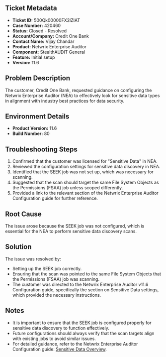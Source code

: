 ## Ticket Metadata
- **Ticket ID:** 500Qk00000FX2lZIAT
- **Case Number:** 420460
- **Status:** Closed - Resolved
- **Account/Company:** Credit One Bank
- **Contact Name:** Vijay Chandar
- **Product:** Netwrix Enterprise Auditor
- **Component:** StealthAUDIT General
- **Feature:** Initial setup
- **Version:** 11.6

## Problem Description
The customer, Credit One Bank, requested guidance on configuring the Netwrix Enterprise Auditor (NEA) to effectively look for sensitive data types in alignment with industry best practices for data security.

## Environment Details
- **Product Version:** 11.6
- **Build Number:** 80

## Troubleshooting Steps
1. Confirmed that the customer was licensed for "Sensitive Data" in NEA.
2. Reviewed the configuration settings for sensitive data discovery in NEA.
3. Identified that the SEEK job was not set up, which was necessary for scanning.
4. Suggested that the scan should target the same File System Objects as the Permissions (FSAA) job unless scoped differently.
5. Provided a link to the relevant section of the Netwrix Enterprise Auditor Configuration guide for further reference.

## Root Cause
The issue arose because the SEEK job was not configured, which is essential for the NEA to perform sensitive data discovery scans.

## Solution
The issue was resolved by:
- Setting up the SEEK job correctly.
- Ensuring that the scan was pointed to the same File System Objects that the Permissions (FSAA) job was scanning.
- The customer was directed to the Netwrix Enterprise Auditor v11.6 Configuration guide, specifically the section on Sensitive Data settings, which provided the necessary instructions.

## Notes
- It is important to ensure that the SEEK job is configured properly for sensitive data discovery to function effectively.
- Future configurations should always verify that the scan targets align with existing jobs to avoid similar issues.
- For detailed guidance, refer to the Netwrix Enterprise Auditor Configuration guide: [Sensitive Data Overview](https://helpcenter.netwrix.com/bundle/EnterpriseAuditor_11.6/page/Content/EnterpriseAuditor/Admin/Settings/SensitiveData/Overview.htm).
